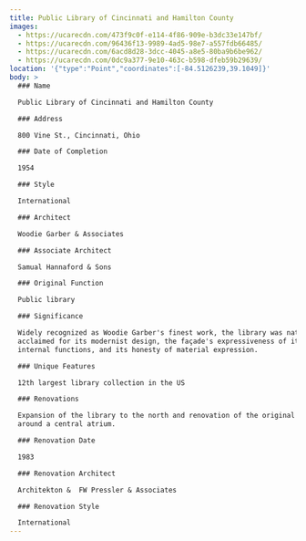 ```yaml
---
title: Public Library of Cincinnati and Hamilton County
images:
  - https://ucarecdn.com/473f9c0f-e114-4f86-909e-b3dc33e147bf/
  - https://ucarecdn.com/96436f13-9989-4ad5-98e7-a557fdb66485/
  - https://ucarecdn.com/6acd8d28-3dcc-4045-a8e5-80ba9b6be962/
  - https://ucarecdn.com/0dc9a377-9e10-463c-b598-dfeb59b29639/
location: '{"type":"Point","coordinates":[-84.5126239,39.1049]}'
body: >
  ### Name

  Public Library of Cincinnati and Hamilton County

  ### Address

  800 Vine St., Cincinnati, Ohio

  ### Date of Completion

  1954

  ### Style

  International

  ### Architect

  Woodie Garber & Associates

  ### Associate Architect

  Samual Hannaford & Sons

  ### Original Function

  Public library

  ### Significance

  Widely recognized as Woodie Garber's finest work, the library was nationally
  acclaimed for its modernist design, the façade's expressiveness of its
  internal functions, and its honesty of material expression.  

  ### Unique Features

  12th largest library collection in the US

  ### Renovations

  Expansion of the library to the north and renovation of the original building
  around a central atrium.

  ### Renovation Date

  1983

  ### Renovation Architect

  Architekton &  FW Pressler & Associates

  ### Renovation Style

  International
---
```

